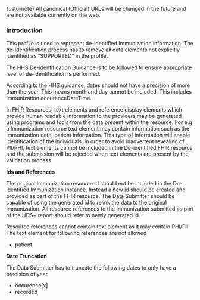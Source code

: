 {:.stu-note}
All canonical (Official) URLs will be changed in the future and are not available currently on the web.

### Introduction

This profile is used to represent de-identified Immunization information. The de-identification process has to remove all data elements not explicitly identified as "SUPPORTED" in the profile. 

The [HHS De-identification Guidance](https://www.hhs.gov/sites/default/files/ocr/privacy/hipaa/understanding/coveredentities/De-identification/hhs_deid_guidance.pdf) is to be followed to ensure appropriate level of de-identification is performed.

According to the HHS guidance, dates should not have a precision of more than the year. This means month and day cannot be included. This includes Immunization.occurenceDateTime.

In FHIR Resources, text elements and reference.display elements which provide human readable information to the providers may be generated using programs and tools from the data present within the resource. For e.g a Immunization resource text element may contain information such as the Immunization date, patient information. This type of information will enable identification of the individuals. In order to avoid inadvertent revealing of PII/PHI, text elements cannot be included in the De-identified FHIR resource and the submission will be rejected when text elements are present by the validation process.  

**Ids and References**

The original Immunization resource id should not be included in the De-identified Immunization instance. Instead a new id should be created and provided as part of the FHIR resource. The Data Submitter should be capable of using the generated id to relink the data to the original Immunization. All resource references to the Immunization submitted as part of the UDS+ report should refer to newly generated id.

Resource references cannot contain text element as it may contain PHI/PII. The text element for following references are not allowed

* patient


**Date Truncation** 

The Data Submitter has to truncate the following dates to only have a precision of year

* occurence[x]
* recorded 


